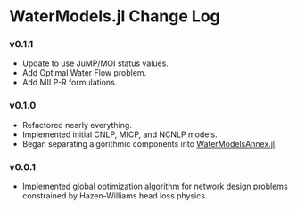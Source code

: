 WaterModels.jl Change Log
=========================

### v0.1.1
- Update to use JuMP/MOI status values.
- Add Optimal Water Flow problem.
- Add MILP-R formulations.

### v0.1.0
- Refactored nearly everything.
- Implemented initial CNLP, MICP, and NCNLP models.
- Began separating algorithmic components into [WaterModelsAnnex.jl](https://github.com/lanl-ansi/WaterModelsAnnex.jl).

### v0.0.1
- Implemented global optimization algorithm for network design problems constrained by Hazen-Williams head loss physics.
